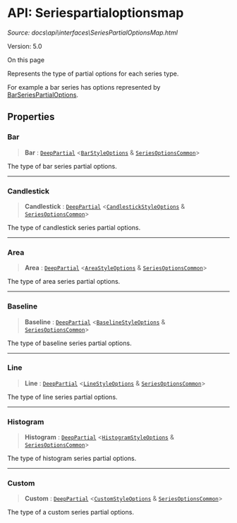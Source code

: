 # API: Seriespartialoptionsmap

*Source: docs\api\interfaces\SeriesPartialOptionsMap.html*

Version: 5.0

On this page

Represents the type of partial options for each series type.

For example a bar series has options represented by [BarSeriesPartialOptions](../type-aliases/BarSeriesPartialOptions.md).

## Properties[​](SeriesPartialOptionsMap.html#properties "Direct link to Properties")

### Bar[​](SeriesPartialOptionsMap.html#bar "Direct link to Bar")

> **Bar** : [`DeepPartial`](../type-aliases/DeepPartial.md) <[`BarStyleOptions`](BarStyleOptions.md) & [`SeriesOptionsCommon`](SeriesOptionsCommon.md)>

The type of bar series partial options.

* * *

### Candlestick[​](SeriesPartialOptionsMap.html#candlestick "Direct link to Candlestick")

> **Candlestick** : [`DeepPartial`](../type-aliases/DeepPartial.md) <[`CandlestickStyleOptions`](CandlestickStyleOptions.md) & [`SeriesOptionsCommon`](SeriesOptionsCommon.md)>

The type of candlestick series partial options.

* * *

### Area[​](SeriesPartialOptionsMap.html#area "Direct link to Area")

> **Area** : [`DeepPartial`](../type-aliases/DeepPartial.md) <[`AreaStyleOptions`](AreaStyleOptions.md) & [`SeriesOptionsCommon`](SeriesOptionsCommon.md)>

The type of area series partial options.

* * *

### Baseline[​](SeriesPartialOptionsMap.html#baseline "Direct link to Baseline")

> **Baseline** : [`DeepPartial`](../type-aliases/DeepPartial.md) <[`BaselineStyleOptions`](BaselineStyleOptions.md) & [`SeriesOptionsCommon`](SeriesOptionsCommon.md)>

The type of baseline series partial options.

* * *

### Line[​](SeriesPartialOptionsMap.html#line "Direct link to Line")

> **Line** : [`DeepPartial`](../type-aliases/DeepPartial.md) <[`LineStyleOptions`](LineStyleOptions.md) & [`SeriesOptionsCommon`](SeriesOptionsCommon.md)>

The type of line series partial options.

* * *

### Histogram[​](SeriesPartialOptionsMap.html#histogram "Direct link to Histogram")

> **Histogram** : [`DeepPartial`](../type-aliases/DeepPartial.md) <[`HistogramStyleOptions`](HistogramStyleOptions.md) & [`SeriesOptionsCommon`](SeriesOptionsCommon.md)>

The type of histogram series partial options.

* * *

### Custom[​](SeriesPartialOptionsMap.html#custom "Direct link to Custom")

> **Custom** : [`DeepPartial`](../type-aliases/DeepPartial.md) <[`CustomStyleOptions`](CustomStyleOptions.md) & [`SeriesOptionsCommon`](SeriesOptionsCommon.md)>

The type of a custom series partial options.
